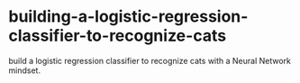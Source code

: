 # building-a-logistic-regression-classifier-to-recognize-cats
build a logistic regression classifier to recognize cats with a Neural Network mindset.
